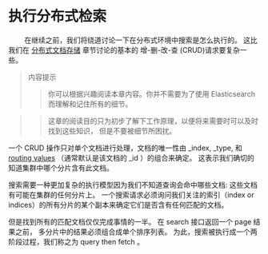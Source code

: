 # 执行分布式检索     
 &emsp;&emsp;  在继续之前，我们将绕道讨论一下在分布式环境中搜索是怎么执行的。 
 这比我们在 [分布式文档存储](https://www.elastic.co/guide/cn/elasticsearch/guide/current/distributed-docs.html) 
 章节讨论的基本的 增-删-改-查 (CRUD)请求要复杂一些。   
 > 内容提示   
>> 你可以根据兴趣阅读本章内容。你并不需要为了使用 Elasticsearch 而理解和记住所有的细节。

>> 这章的阅读目的只为初步了解下工作原理，以便将来需要时可以及时找到这些知识， 但是不要被细节所困扰。    

一个 CRUD 操作只对单个文档进行处理，文档的唯一性由 _index, _type, 和 [routing values](https://www.elastic.co/guide/cn/elasticsearch/guide/current/routing-value.html) 
（通常默认是该文档的 _id ）的组合来确定。 这表示我们确切的知道集群中哪个分片含有此文档。

搜索需要一种更加复杂的执行模型因为我们不知道查询会命中哪些文档: 这些文档有可能在集群的任何分片上。 
一个搜索请求必须询问我们关注的索引（index or indices）的所有分片的某个副本来确定它们是否含有任何匹配的文档。

但是找到所有的匹配文档仅仅完成事情的一半。 在 search 接口返回一个 page 结果之前，
多分片中的结果必须组合成单个排序列表。 为此，搜索被执行成一个两阶段过程，我们称之为 query then fetch 。   